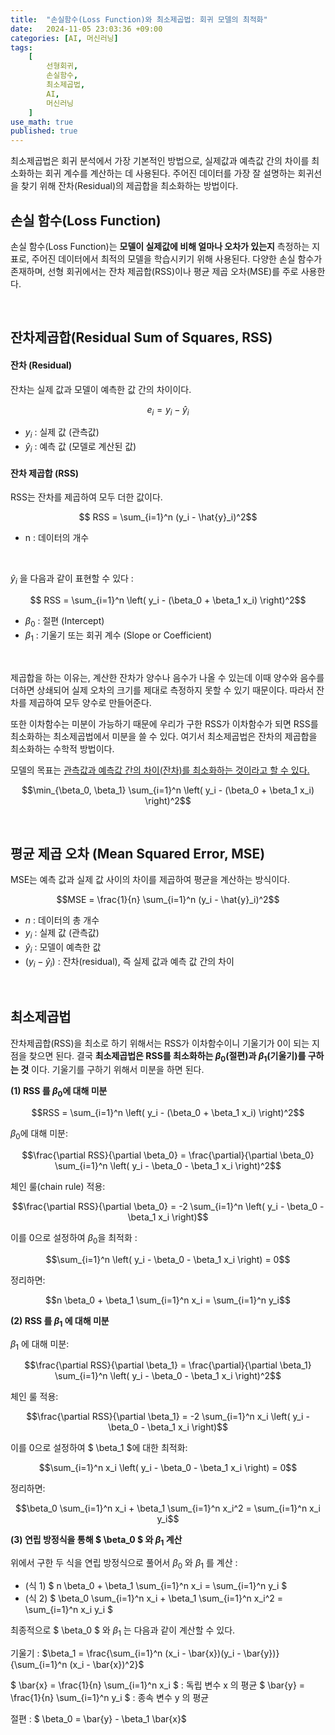 ```yaml
---
title:  "손실함수(Loss Function)와 최소제곱법: 회귀 모델의 최적화"
date:   2024-11-05 23:03:36 +09:00
categories: [AI, 머신러닝]
tags:
    [
        선형회귀,
        손실함수,
        최소제곱법,
        AI,
        머신러닝
    ]
use_math: true 
published: true
---
```


최소제곱법은 회귀 분석에서 가장 기본적인 방법으로, 실제값과 예측값 간의 차이를 최소화하는 회귀 계수를 계산하는 데 사용된다. 주어진 데이터를 가장 잘 설명하는 회귀선을 찾기 위해 잔차(Residual)의 제곱합을 최소화하는 방법이다.
<br>

손실 함수(Loss Function)
----
손실 함수(Loss Function)는 __모델이 실제값에 비해 얼마나 오차가 있는지__ 측정하는 지표로, 주어진 데이터에서 최적의 모델을 학습시키기 위해 사용된다. 다양한 손실 함수가 존재하며, 선형 회귀에서는 잔차 제곱합(RSS)이나 평균 제곱 오차(MSE)를 주로 사용한다.

<br>

잔차제곱합(Residual Sum of Squares, RSS)
----

#### 잔차 (Residual)

잔차는 실제 값과 모델이 예측한 값 간의 차이이다.



$$
e_i = y_i - \hat{y}_i
$$

- $y_i$ : 실제 값 (관측값)
- $\hat{y}_i$ : 예측 값 (모델로 계산된 값)

#### 잔차 제곱합 (RSS)

RSS는 잔차를 제곱하여 모두 더한 값이다.

$$ RSS = \sum_{i=1}^n (y_i - \hat{y}_i)^2$$

- n : 데이터의 개수
<br>

$\hat{y}_i$ 을 다음과 같이 표현할 수 있다 :


$$ RSS = \sum_{i=1}^n \left( y_i - (\beta_0 + \beta_1 x_i) \right)^2$$


- $\beta_0$ : 절편 (Intercept)
- $\beta_1$ : 기울기 또는 회귀 계수 (Slope or Coefficient)   

<br>

제곱합을 하는 이유는, 계산한 잔차가 양수나 음수가 나올 수 있는데 이때 양수와 음수를 더하면 상쇄되어 실제 오차의 크기를 제대로 측정하지 못할 수 있기 때문이다. 따라서 잔차를 제곱하여 모두 양수로 만들어준다. 

또한 이차함수는 미분이 가능하기 때문에 우리가 구한 RSS가 이차함수가 되면 RSS를 최소화하는 최소제곱법에서 미분을 쓸 수 있다. 여기서 최소제곱법은 잔차의 제곱합을 최소화하는 수학적 방법이다.

모델의 목표는 <u>관측값과 예측값 간의 차이(잔차)를 최소화하는 것이라고 할 수 있다.</u>

$$\min_{\beta_0, \beta_1} \sum_{i=1}^n \left( y_i - (\beta_0 + \beta_1 x_i) \right)^2$$

<br>

평균 제곱 오차 (Mean Squared Error, MSE)
---

MSE는 예측 값과 실제 값 사이의 차이를 제곱하여 평균을 계산하는 방식이다.

$$MSE = \frac{1}{n} \sum_{i=1}^n (y_i - \hat{y}_i)^2$$

- $n$ : 데이터의 총 개수
- $y_i$ : 실제 값 (관측값)
- $\hat{y}_i$ : 모델이 예측한 값
- $(y_i - \hat{y}_i)$ : 잔차(residual), 즉 실제 값과 예측 값 간의 차이

<br>

최소제곱법
---

잔차제곱합(RSS)을 최소로 하기 위해서는 RSS가 이차함수이니 기울기가 0이 되는 지점을 찾으면 된다. 결국 __최소제곱법은 RSS를 최소화하는 $\beta_0$(절편)과  $\beta_1$(기울기)를 구하는 것__ 이다. 기울기를 구하기 위해서 미분을 하면 된다.

__(1)  RSS 를 $\beta_0$에 대해 미분__


$$RSS = \sum_{i=1}^n \left( y_i - (\beta_0 + \beta_1 x_i) \right)^2$$


$\beta_0$에 대해 미분: 

$$\frac{\partial RSS}{\partial \beta_0} = \frac{\partial}{\partial \beta_0} \sum_{i=1}^n \left( y_i - \beta_0 - \beta_1 x_i \right)^2$$


체인 룰(chain rule) 적용: 

$$\frac{\partial RSS}{\partial \beta_0} = -2 \sum_{i=1}^n \left( y_i - \beta_0 - \beta_1 x_i \right)$$


이를 0으로 설정하여 $\beta_0$을 최적화 : 

$$\sum_{i=1}^n \left( y_i - \beta_0 - \beta_1 x_i \right) = 0$$


정리하면: 

$$n \beta_0 + \beta_1 \sum_{i=1}^n x_i = \sum_{i=1}^n y_i$$

__(2)  RSS 를  $\beta_1$ 에 대해 미분__

$\beta_1$ 에 대해 미분: 

$$\frac{\partial RSS}{\partial \beta_1} = \frac{\partial}{\partial \beta_1} \sum_{i=1}^n \left( y_i - \beta_0 - \beta_1 x_i \right)^2$$


체인 룰 적용: 

$$\frac{\partial RSS}{\partial \beta_1} = -2 \sum_{i=1}^n x_i \left( y_i - \beta_0 - \beta_1 x_i \right)$$


이를 0으로 설정하여 $ \beta_1 $에 대한 최적화: 

$$\sum_{i=1}^n x_i \left( y_i - \beta_0 - \beta_1 x_i \right) = 0$$


정리하면: 

$$\beta_0 \sum_{i=1}^n x_i + \beta_1 \sum_{i=1}^n x_i^2 = \sum_{i=1}^n x_i y_i$$

__(3) 연립 방정식을 통해 $ \beta_0 $ 와  $\beta_1$  계산__

위에서 구한 두 식을 연립 방정식으로 풀어서 $\beta_0$ 와  $\beta_1$ 를 계산 :
- (식 1) $ n \beta_0 + \beta_1 \sum_{i=1}^n x_i = \sum_{i=1}^n y_i $
- (식 2) $ \beta_0 \sum_{i=1}^n x_i + \beta_1 \sum_{i=1}^n x_i^2 = \sum_{i=1}^n x_i y_i $

최종적으로 $ \beta_0 $ 와  $\beta_1$ 는 다음과 같이 계산할 수 있다.
<br>
   
기울기 : $\beta_1 = \frac{\sum_{i=1}^n (x_i - \bar{x})(y_i - \bar{y})}{\sum_{i=1}^n (x_i - \bar{x})^2}$

$ \bar{x} = \frac{1}{n} \sum_{i=1}^n x_i $ : 독립 변수  x 의 평균
$ \bar{y} = \frac{1}{n} \sum_{i=1}^n y_i $ : 종속 변수  y 의 평균

절편 : $ \beta_0 = \bar{y} - \beta_1 \bar{x}$

<br>
